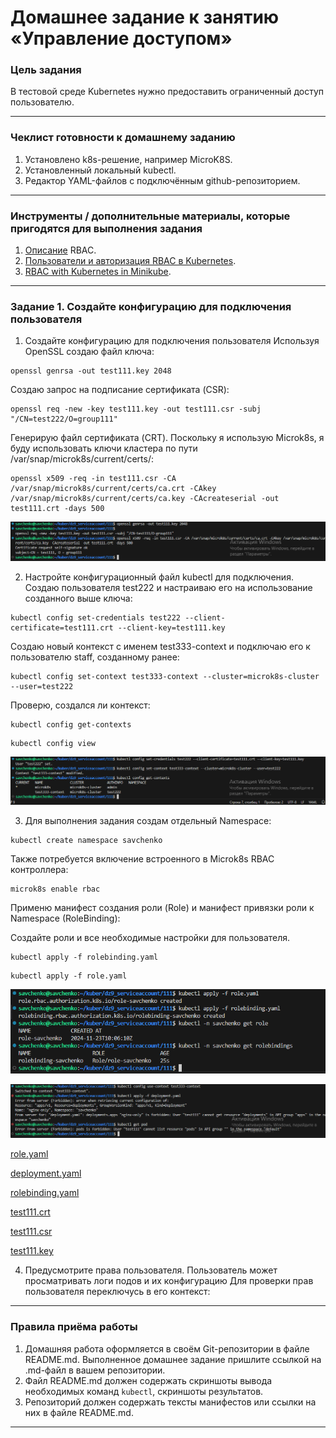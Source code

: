 # Домашнее задание к занятию «Управление доступом»

### Цель задания

В тестовой среде Kubernetes нужно предоставить ограниченный доступ пользователю.

------

### Чеклист готовности к домашнему заданию

1. Установлено k8s-решение, например MicroK8S.
2. Установленный локальный kubectl.
3. Редактор YAML-файлов с подключённым github-репозиторием.

------

### Инструменты / дополнительные материалы, которые пригодятся для выполнения задания

1. [Описание](https://kubernetes.io/docs/reference/access-authn-authz/rbac/) RBAC.
2. [Пользователи и авторизация RBAC в Kubernetes](https://habr.com/ru/company/flant/blog/470503/).
3. [RBAC with Kubernetes in Minikube](https://medium.com/@HoussemDellai/rbac-with-kubernetes-in-minikube-4deed658ea7b).

------

### Задание 1. Создайте конфигурацию для подключения пользователя


1. Создайте конфигурацию для подключения пользователя
Используя OpenSSL создаю файл ключа:

```
openssl genrsa -out test111.key 2048
```

Создаю запрос на подписание сертификата (CSR):

```    
openssl req -new -key test111.key -out test111.csr -subj "/CN=test222/O=group111"
```

Генерирую файл сертификата (CRT). Поскольку я использую Microk8s, я буду использовать ключи кластера по пути 
/var/snap/microk8s/current/certs/:

```
openssl x509 -req -in test111.csr -CA /var/snap/microk8s/current/certs/ca.crt -CAkey /var/snap/microk8s/current/certs/ca.key -CAcreateserial -out test111.crt -days 500
```

![](https://github.com/teplodizain/-Terraform/blob/main/Kubernetes/jpg/9/dz9-1.1.png)

2. Настройте конфигурационный файл kubectl для подключения.
Создаю пользователя test222 и настраиваю его на использование созданного выше ключа:

```
kubectl config set-credentials test222 --client-certificate=test111.crt --client-key=test111.key
```

Создаю новый контекст с именем test333-context и подключаю его к пользователю staff, созданному ранее:

```
kubectl config set-context test333-context --cluster=microk8s-cluster --user=test222
```

Проверю, создался ли контекст:

```
kubectl config get-contexts 
```
```
kubectl config view
```

![](https://github.com/teplodizain/-Terraform/blob/main/Kubernetes/jpg/9/dz9-1.2.png)

3. Для выполнения задания создам отдельный Namespace:

```
kubectl create namespace savchenko
```

Также потребуется включение встроенного в Microk8s RBAC контроллера:

```
microk8s enable rbac
```

Применю манифест создания роли (Role) и манифест привязки роли к Namespace (RoleBinding):

Создайте роли и все необходимые настройки для пользователя.

```
kubectl apply -f rolebinding.yaml
```
```
kubectl apply -f role.yaml
```

![](https://github.com/teplodizain/-Terraform/blob/main/Kubernetes/jpg/9/dz9-1.3.png)


![](https://github.com/teplodizain/-Terraform/blob/main/Kubernetes/jpg/9/dz9-1.4.png)


[role.yaml](https://github.com/teplodizain/-Terraform/blob/main/Kubernetes/jpg/9/111/role.yaml)

[deployment.yaml](https://github.com/teplodizain/-Terraform/blob/main/Kubernetes/jpg/9/111/deployment.yaml)

[rolebinding.yaml](https://github.com/teplodizain/-Terraform/blob/main/Kubernetes/jpg/9/111/rolebinding.yaml)

[test111.crt](https://github.com/teplodizain/-Terraform/blob/main/Kubernetes/jpg/9/111/test111.crt)

[test111.csr](https://github.com/teplodizain/-Terraform/blob/main/Kubernetes/jpg/9/111/test111.csr)

[test111.key](https://github.com/teplodizain/-Terraform/blob/main/Kubernetes/jpg/9/111/test111.key)

4. Предусмотрите права пользователя. Пользователь может просматривать логи подов и их конфигурацию 
Для проверки прав пользователя переключусь в его контекст:

------

### Правила приёма работы

1. Домашняя работа оформляется в своём Git-репозитории в файле README.md. Выполненное домашнее задание пришлите ссылкой на .md-файл в вашем репозитории.
2. Файл README.md должен содержать скриншоты вывода необходимых команд `kubectl`, скриншоты результатов.
3. Репозиторий должен содержать тексты манифестов или ссылки на них в файле README.md.

------


